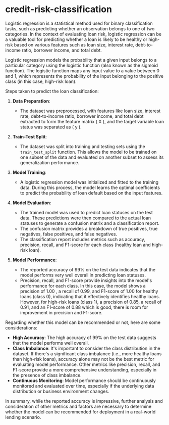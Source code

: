# credit-risk-classification

Logistic regression is a statistical method used for binary classification tasks, such as predicting whether an observation belongs to one of two categories. In the context of evaluating loan risk, logistic regression can be a valuable tool for predicting whether a loan is likely to be healthy or high-risk based on various features such as loan size, interest rate, debt-to-income ratio, borrower income, and total debt.

Logistic regression models the probability that a given input belongs to a particular category using the logistic function (also known as the sigmoid function). The logistic function maps any input value to a value between 0 and 1, which represents the probability of the input belonging to the positive class (in this case, high-risk loan). 

Steps taken to predict the loan classification:

1. **Data Preparation**:
   - The dataset was preprocessed, with features like loan size, interest rate, debt-to-income ratio, borrower income, and total debt extracted to form the feature matrix \( X \), and the target variable loan status was separated as \( y \).

2. **Train-Test Split**:
   - The dataset was split into training and testing sets using the `train_test_split` function. This allows the model to be trained on one subset of the data and evaluated on another subset to assess its generalization performance.

3. **Model Training**:
   - A logistic regression model was initialized and fitted to the training data. During this process, the model learns the optimal coefficients to predict the probability of loan default based on the input features.

4. **Model Evaluation**:
   - The trained model was used to predict loan statuses on the test data. These predictions were then compared to the actual loan statuses to generate a confusion matrix and a classification report.
   - The confusion matrix provides a breakdown of true positives, true negatives, false positives, and false negatives.
   - The classification report includes metrics such as accuracy, precision, recall, and F1-score for each class (healthy loan and high-risk loan).

5. **Model Performance**:
   - The reported accuracy of 99% on the test data indicates that the model performs very well overall in predicting loan statuses.
   - Precision, recall, and F1-score provide insights into the model's performance for each class. In this case, the model shows a precision of 1.00 , a recall of 0.99, and F1-score of 1.00 for healthy loans (class 0), indicating that it effectively identifies healthy loans. However, for high-risk loans (class 1), a precision of 0.85, a recall of 0.91, and an F1-score of 0.88 which is good, there is room for improvement in precision and F1-score.

Regarding whether this model can be recommended or not, here are some considerations:

- **High Accuracy**: The high accuracy of 99% on the test data suggests that the model performs well overall.
- **Class Imbalance**: It's important to consider the class distribution in the dataset. If there's a significant class imbalance (i.e., more healthy loans than high-risk loans), accuracy alone may not be the best metric for evaluating model performance. Other metrics like precision, recall, and F1-score provide a more comprehensive understanding, especially in the presence of class imbalance.
- **Continuous Monitoring**: Model performance should be continuously monitored and evaluated over time, especially if the underlying data distribution or business environment changes.

In summary, while the reported accuracy is impressive, further analysis and consideration of other metrics and factors are necessary to determine whether the model can be recommended for deployment in a real-world lending scenario.
